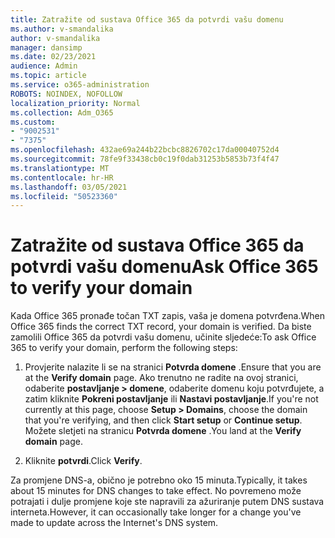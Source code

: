 ```yaml
---
title: Zatražite od sustava Office 365 da potvrdi vašu domenu
ms.author: v-smandalika
author: v-smandalika
manager: dansimp
ms.date: 02/23/2021
audience: Admin
ms.topic: article
ms.service: o365-administration
ROBOTS: NOINDEX, NOFOLLOW
localization_priority: Normal
ms.collection: Adm_O365
ms.custom:
- "9002531"
- "7375"
ms.openlocfilehash: 432ae69a244b22bcbc8826702c17da00040752d4
ms.sourcegitcommit: 78fe9f33438cb0c19f0dab31253b5853b73f4f47
ms.translationtype: MT
ms.contentlocale: hr-HR
ms.lasthandoff: 03/05/2021
ms.locfileid: "50523360"
---
```

# <a name="ask-office-365-to-verify-your-domain"></a><span data-ttu-id="2a3e8-102">Zatražite od sustava Office 365 da potvrdi vašu domenu</span><span class="sxs-lookup"><span data-stu-id="2a3e8-102">Ask Office 365 to verify your domain</span></span>

<span data-ttu-id="2a3e8-103">Kada Office 365 pronađe točan TXT zapis, vaša je domena potvrđena.</span><span class="sxs-lookup"><span data-stu-id="2a3e8-103">When Office 365 finds the correct TXT record, your domain is verified.</span></span> <span data-ttu-id="2a3e8-104">Da biste zamolili Office 365 da potvrdi vašu domenu, učinite sljedeće:</span><span class="sxs-lookup"><span data-stu-id="2a3e8-104">To ask Office 365 to verify your domain, perform the following steps:</span></span>

1. <span data-ttu-id="2a3e8-105">Provjerite nalazite li se na stranici **Potvrda domene** .</span><span class="sxs-lookup"><span data-stu-id="2a3e8-105">Ensure that you are at the **Verify domain** page.</span></span> <span data-ttu-id="2a3e8-106">Ako trenutno ne radite na ovoj stranici, odaberite **postavljanje > domene**, odaberite domenu koju potvrđujete, a zatim kliknite **Pokreni postavljanje** ili **Nastavi postavljanje**.</span><span class="sxs-lookup"><span data-stu-id="2a3e8-106">If you're not currently at this page, choose **Setup > Domains**, choose the domain that you're verifying, and then click **Start setup** or **Continue setup**.</span></span> <span data-ttu-id="2a3e8-107">Možete sletjeti na stranicu **Potvrda domene** .</span><span class="sxs-lookup"><span data-stu-id="2a3e8-107">You land at the **Verify domain** page.</span></span>

2. <span data-ttu-id="2a3e8-108">Kliknite **potvrdi**.</span><span class="sxs-lookup"><span data-stu-id="2a3e8-108">Click **Verify**.</span></span>

<span data-ttu-id="2a3e8-109">Za promjene DNS-a, obično je potrebno oko 15 minuta.</span><span class="sxs-lookup"><span data-stu-id="2a3e8-109">Typically, it takes about 15 minutes for DNS changes to take effect.</span></span> <span data-ttu-id="2a3e8-110">No povremeno može potrajati i dulje promjene koje ste napravili za ažuriranje putem DNS sustava interneta.</span><span class="sxs-lookup"><span data-stu-id="2a3e8-110">However, it can occasionally take longer for a change you've made to update across the Internet's DNS system.</span></span>

